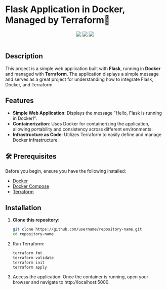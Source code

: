 # Flask Application in Docker, Managed by Terraform🚀
<div align="center">
    <!-- Your badges here -->
    <img src="https://img.shields.io/badge/Flask-000000?style=for-the-badge&logo=flask&logoColor=white">
    <img src="https://img.shields.io/badge/docker-%230db7ed.svg?style=for-the-badge&logo=docker&logoColor=white">
    <img src="https://img.shields.io/badge/terraform-%238511FA.svg?style=for-the-badge&logo=terraform&logoColor=white">
</div>
<br>

## Description

This project is a simple web application built with **Flask**, running in **Docker** and managed with **Terraform**. The application displays a simple message and serves as a great project for understanding how to integrate Flask, Docker, and Terraform.

## Features

- **Simple Web Application**: Displays the message "Hello, Flask is running in Docker!".
- **Containerization**: Uses Docker for containerizing the application, allowing portability and consistency across different environments.
- **Infrastructure as Code**: Utilizes Terraform to easily define and manage Docker infrastructure.

## 🛠️ Prerequisites

Before you begin, ensure you have the following installed:

- [Docker](https://docs.docker.com/get-docker/)
- [Docker Compose](https://docs.docker.com/compose/install/)
- [Terraform](https://www.terraform.io/downloads.html)

## Installation

1. **Clone this repository**:

   ```bash
   git clone https://github.com/username/repository-name.git
   cd repository-name
2. Run Terraform:
   
   ```bash
   terraform fmt
   terraform validate
   terraform init
   terraform apply
3. Access the application:
   Once the container is running, open your browser and navigate to http://localhost:5000.

